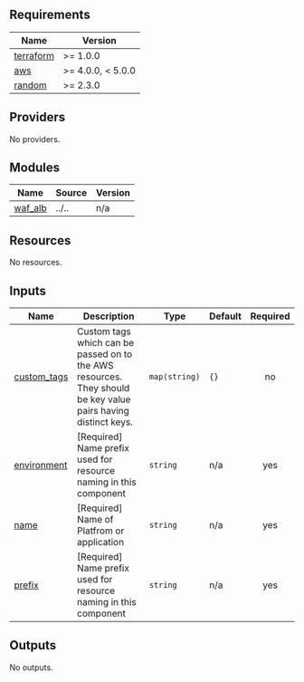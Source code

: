 <!-- BEGIN_TF_DOCS -->
## Requirements

| Name | Version |
|------|---------|
| <a name="requirement_terraform"></a> [terraform](#requirement\_terraform) | >= 1.0.0 |
| <a name="requirement_aws"></a> [aws](#requirement\_aws) | >= 4.0.0, < 5.0.0 |
| <a name="requirement_random"></a> [random](#requirement\_random) | >= 2.3.0 |

## Providers

No providers.

## Modules

| Name | Source | Version |
|------|--------|---------|
| <a name="module_waf_alb"></a> [waf\_alb](#module\_waf\_alb) | ../.. | n/a |

## Resources

No resources.

## Inputs

| Name | Description | Type | Default | Required |
|------|-------------|------|---------|:--------:|
| <a name="input_custom_tags"></a> [custom\_tags](#input\_custom\_tags) | Custom tags which can be passed on to the AWS resources. They should be key value pairs having distinct keys. | `map(string)` | `{}` | no |
| <a name="input_environment"></a> [environment](#input\_environment) | [Required] Name prefix used for resource naming in this component | `string` | n/a | yes |
| <a name="input_name"></a> [name](#input\_name) | [Required] Name of Platfrom or application | `string` | n/a | yes |
| <a name="input_prefix"></a> [prefix](#input\_prefix) | [Required] Name prefix used for resource naming in this component | `string` | n/a | yes |

## Outputs

No outputs.
<!-- END_TF_DOCS -->

